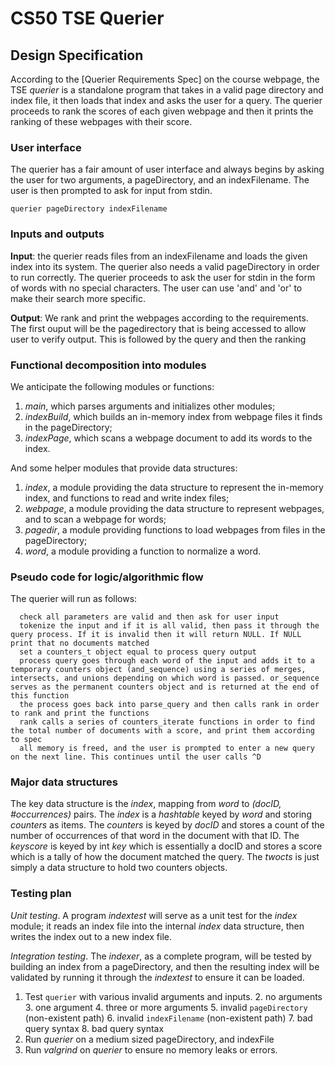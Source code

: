 # CS50 TSE Querier
## Design Specification

According to the [Querier Requirements Spec] on the course webpage, the TSE *querier* is a standalone program that takes in a valid page directory and index file, it then loads that index and asks the user for a query. The querier proceeds to rank the scores of each given webpage and then it prints the ranking of these webpages with their score.

### User interface

The querier has a fair amount of user interface and always begins by asking the user for two arguments, a pageDirectory, and an indexFilename. The user is then prompted to ask for input from stdin.

```
querier pageDirectory indexFilename
```

### Inputs and outputs

**Input**: the querier reads files from an indexFilename and loads the given index into its system. The querier also needs a valid pageDirectory in order to run correctly. The querier proceeds to ask the user for stdin in the form of words with no special characters. The user can use 'and' and 'or' to make their search more specific.

**Output**: We rank and print the webpages according to the requirements. The first ouput will be the pagedirectory that is being accessed to allow user to verify output. This is followed by the query and then the ranking

### Functional decomposition into modules

We anticipate the following modules or functions:

 1. *main*, which parses arguments and initializes other modules;
 2. *indexBuild*, which builds an in-memory index from webpage files it finds in the pageDirectory;
 2. *indexPage*, which scans a webpage document to add its words to the index.

And some helper modules that provide data structures:

 1. *index*, a module providing the data structure to represent the in-memory index, and functions to read and write index files;
 1. *webpage*, a module providing the data structure to represent webpages, and to scan a webpage for words;
 2. *pagedir*, a module providing functions to load webpages from files in the pageDirectory;
 4. *word*, a module providing a function to normalize a word.

### Pseudo code for logic/algorithmic flow

The querier will run as follows:

      check all parameters are valid and then ask for user input
      tokenize the input and if it is all valid, then pass it through the query process. If it is invalid then it will return NULL. If NULL print that no documents matched
      set a counters_t object equal to process query output
      process query goes through each word of the input and adds it to a temporary counters object (and_sequence) using a series of merges, intersects, and unions depending on which word is passed. or_sequence serves as the permanent counters object and is returned at the end of this function
      the process goes back into parse_query and then calls rank in order to rank and print the functions
      rank calls a series of counters_iterate functions in order to find the total number of documents with a score, and print them according to spec
      all memory is freed, and the user is prompted to enter a new query on the next line. This continues until the user calls ^D

### Major data structures

The key data structure is the *index*, mapping from *word* to *(docID, #occurrences)* pairs.
The *index* is a *hashtable* keyed by *word* and storing *counters* as items.
The *counters* is keyed by *docID* and stores a count of the number of occurrences of that word in the document with that ID. 
The *keyscore* is keyed by int *key* which is essentially a docID and stores a score which is a tally of how the document matched the query.
The *twocts* is just simply a data structure to hold two counters objects.  

### Testing plan

*Unit testing*.  A program *indextest* will serve as a unit test for the *index* module; it reads an index file into the internal *index* data structure, then writes the index out to a new index file.

*Integration testing*.  The *indexer*, as a complete program, will be tested by building an index from a pageDirectory, and then the resulting index will be validated by running it through the *indextest* to ensure it can be loaded.

1. Test `querier` with various invalid arguments and inputs.
    2. no arguments
    3. one argument
    4. three or more arguments
    5. invalid `pageDirectory` (non-existent path)
    6. invalid `indexFilename` (non-existent path)
    7. bad query syntax
    8. bad query syntax
0. Run *querier* on a medium sized pageDirectory, and indexFile
0. Run *valgrind* on *querier* to ensure no memory leaks or errors.